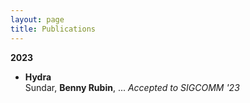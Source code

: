 ```yaml
---
layout: page
title: Publications
---
```



**2023**

- **Hydra**  
  Sundar, **Benny Rubin**, ...
  *Accepted to SIGCOMM '23*  

